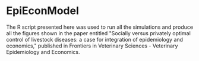 # EpiEconModel

The R script presented here was used to run all the simulations and produce all the figures shown in the paper entitled "Socially versus privately optimal control of livestock diseases: a case for integration of epidemiology and economics," published in Frontiers in Veterinary Sciences - Veterinary Epidemiology and Economics. 
